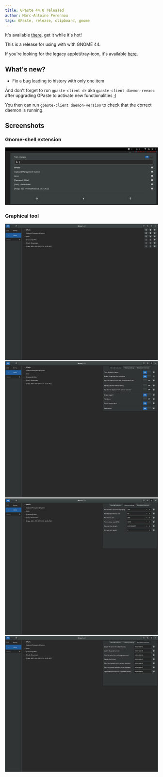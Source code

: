 ```yaml
---
title: GPaste 44.0 released
author: Marc-Antoine Perennou
tags: GPaste, release, clipboard, gnome
---
```


It's available [there](https://www.imagination-land.org/files/gpaste/GPaste-44.0.tar.xz), get it while it's hot!

This is a release for using with with GNOME 44.

If you're looking for the legacy applet/tray-icon, it's available [here](https://github.com/Keruspe/gpaste-applet).

## What's new?

- Fix a bug leading to history with only one item

And don't forget to run `gpaste-client dr` aka `gpaste-client daemon-reexec` after upgrading GPaste to activate new functionalities ;)

You then can run `gpaste-client daemon-version` to check that the correct daemon is running.

## Screenshots

### Gnome-shell extension

<img src="/images/GPaste/3/Extension.png" alt="Extension"/>

### Graphical tool

<img src="/images/GPaste/3/Ui-1-full.png" alt="Ui-1"/>

<img src="/images/GPaste/3/Ui-2-full.png" alt="Ui-2"/>

<img src="/images/GPaste/3/Ui-3-full.png" alt="Ui-3"/>

<img src="/images/GPaste/3/Ui-4-full.png" alt="Ui-4"/>

